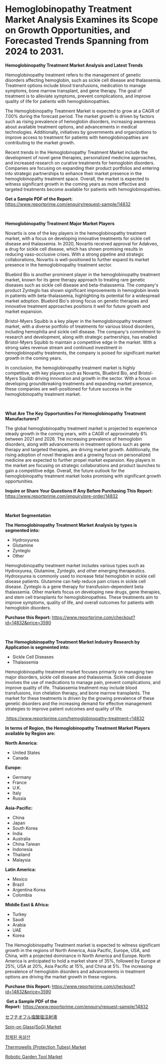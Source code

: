 <p><h1>Hemoglobinopathy Treatment Market Analysis Examines its Scope on Growth Opportunities, and Forecasted Trends Spanning from 2024 to 2031.</h1></p><p><strong>Hemoglobinopathy Treatment Market Analysis and Latest Trends</strong></p>
<p><p>Hemoglobinopathy treatment refers to the management of genetic disorders affecting hemoglobin, such as sickle cell disease and thalassemia. Treatment options include blood transfusions, medication to manage symptoms, bone marrow transplant, and gene therapy. The goal of treatment is to alleviate symptoms, prevent complications, and improve quality of life for patients with hemoglobinopathies.</p><p>The Hemoglobinopathy Treatment Market is expected to grow at a CAGR of 7.00% during the forecast period. The market growth is driven by factors such as rising prevalence of hemoglobin disorders, increasing awareness about available treatment options, and advancements in medical technologies. Additionally, initiatives by governments and organizations to improve access to treatment for patients with hemoglobinopathies are contributing to the market growth.</p><p>Recent trends in the Hemoglobinopathy Treatment Market include the development of novel gene therapies, personalized medicine approaches, and increased research on curative treatments for hemoglobin disorders. Companies are focusing on expanding their product portfolios and entering into strategic partnerships to enhance their market presence in the hemoglobinopathy treatment space. Overall, the market is expected to witness significant growth in the coming years as more effective and targeted treatments become available for patients with hemoglobinopathies.</p></p>
<p><strong>Get a Sample PDF of the Report:&nbsp;</strong> <a href="https://www.reportprime.com/enquiry/request-sample/14832">https://www.reportprime.com/enquiry/request-sample/14832</a></p>
<p>&nbsp;</p>
<p><strong>Hemoglobinopathy Treatment Major Market Players</strong></p>
<p><p>Novartis is one of the key players in the hemoglobinopathy treatment market, with a focus on developing innovative treatments for sickle cell disease and thalassemia. In 2020, Novartis received approval for Adakveo, a drug for sickle cell disease, which has shown promising results in reducing vaso-occlusive crises. With a strong pipeline and strategic collaborations, Novartis is well-positioned to further expand its market presence in the hemoglobinopathy treatment sector.</p><p>Bluebird Bio is another prominent player in the hemoglobinopathy treatment market, known for its gene therapy approach to treating rare genetic diseases such as sickle cell disease and beta-thalassemia. The company's product Zynteglo has shown significant improvements in hemoglobin levels in patients with beta-thalassemia, highlighting its potential for a widespread market adoption. Bluebird Bio's strong focus on genetic therapies and innovative treatment approaches positions it well for future growth and market expansion.</p><p>Bristol-Myers Squibb is a key player in the hemoglobinopathy treatment market, with a diverse portfolio of treatments for various blood disorders, including hemophilia and sickle cell disease. The company's commitment to research and development, along with strategic partnerships, has enabled Bristol-Myers Squibb to maintain a competitive edge in the market. With a strong sales revenue stream and continued investment in hemoglobinopathy treatments, the company is poised for significant market growth in the coming years.</p><p>In conclusion, the hemoglobinopathy treatment market is highly competitive, with key players such as Novartis, Bluebird Bio, and Bristol-Myers Squibb driving innovation and growth in the sector. With a focus on developing groundbreaking treatments and expanding market presence, these companies are well-positioned for future success in the hemoglobinopathy treatment market.</p></p>
<p>&nbsp;</p>
<p><strong>What Are The Key Opportunities For Hemoglobinopathy Treatment Manufacturers?</strong></p>
<p><p>The global hemoglobinopathy treatment market is projected to experience steady growth in the coming years, with a CAGR of approximately 8% between 2021 and 2026. The increasing prevalence of hemoglobin disorders, along with advancements in treatment options such as gene therapy and targeted therapies, are driving market growth. Additionally, the rising adoption of novel therapies and a growing focus on personalized medicine are expected to further propel market expansion. Key players in the market are focusing on strategic collaborations and product launches to gain a competitive edge. Overall, the future outlook for the hemoglobinopathy treatment market looks promising with significant growth opportunities.</p></p>
<p><strong>Inquire or Share Your Questions If Any Before Purchasing This Report:</strong> <a href="https://www.reportprime.com/enquiry/pre-order/14832">https://www.reportprime.com/enquiry/pre-order/14832</a></p>
<p>&nbsp;</p>
<p><strong>Market Segmentation</strong></p>
<p><strong>The Hemoglobinopathy Treatment Market Analysis by types is segmented into:</strong></p>
<p><ul><li>Hydroxyurea</li><li>Glutamine</li><li>Zynteglo</li><li>Other</li></ul></p>
<p><p>Hemoglobinopathy treatment market includes various types such as Hydroxyurea, Glutamine, Zynteglo, and other emerging therapeutics. Hydroxyurea is commonly used to increase fetal hemoglobin in sickle cell disease patients. Glutamine can help reduce pain crises in sickle cell disease. Zynteglo is a gene therapy for transfusion-dependent beta thalassemia. Other markets focus on developing new drugs, gene therapies, and stem cell transplants for hemoglobinopathies. These treatments aim to improve symptoms, quality of life, and overall outcomes for patients with hemoglobin disorders.</p></p>
<p><strong>Purchase this Report:&nbsp;</strong><a href="https://www.reportprime.com/checkout?id=14832&price=3590">https://www.reportprime.com/checkout?id=14832&price=3590</a></p>
<p>&nbsp;</p>
<p><strong>The Hemoglobinopathy Treatment Market Industry Research by Application is segmented into:</strong></p>
<p><ul><li>Sickle Cell Diseases</li><li>Thalassemia</li></ul></p>
<p><p>Hemoglobinopathy treatment market focuses primarily on managing two major disorders, sickle cell disease and thalassemia. Sickle cell disease involves the use of medications to manage pain, prevent complications, and improve quality of life. Thalassemia treatment may include blood transfusions, iron chelation therapy, and bone marrow transplants. The market for these treatments is driven by the growing prevalence of these genetic disorders and the increasing demand for effective management strategies to improve patient outcomes and quality of life.</p></p>
<p><a href="https://www.reportprime.com/hemoglobinopathy-treatment-r14832">&nbsp;https://www.reportprime.com/hemoglobinopathy-treatment-r14832</a></p>
<p><strong>In terms of Region, the Hemoglobinopathy Treatment Market Players available by Region are:</strong></p>
<p>
    <p> <strong> North America: </strong>
        <ul>
            <li>United States</li>
            <li>Canada</li>
        </ul>
        </p> 
    <p> <strong> Europe: </strong>
        <ul>
            <li>Germany</li>
            <li>France</li>
            <li>U.K.</li>
            <li>Italy</li>
            <li>Russia</li>
        </ul>
        </p> 
    <p> <strong> Asia-Pacific: </strong>
        <ul>
            <li>China</li>
            <li>Japan</li>
            <li>South Korea</li>
            <li>India</li>
            <li>Australia</li>
            <li>China Taiwan</li>
            <li>Indonesia</li>
            <li>Thailand</li>
            <li>Malaysia</li>
        </ul>
        </p> 
    <p> <strong> Latin America: </strong>
        <ul>
            <li>Mexico</li>
            <li>Brazil</li>
            <li>Argentina Korea</li>
            <li>Colombia</li>
        </ul>
        </p> 
    <p> <strong> Middle East & Africa: </strong>
        <ul>
            <li>Turkey</li>
            <li>Saudi</li>
            <li>Arabia</li>
            <li>UAE</li>
            <li>Korea</li>
        </ul>
    </p>
    </p>
<p><p>The Hemoglobinopathy Treatment market is expected to witness significant growth in the regions of North America, Asia Pacific, Europe, USA, and China, with a projected dominance in North America and Europe. North America is anticipated to hold a market share of 35%, followed by Europe at 25%, USA at 20%, Asia Pacific at 15%, and China at 5%. The increasing prevalence of hemoglobin disorders and advancements in treatment options are driving the market growth in these regions.</p></p>
<p><strong>Purchase this Report: </strong><a href="https://www.reportprime.com/checkout?id=14832&price=3590">https://www.reportprime.com/checkout?id=14832&price=3590</a></p>
<p>&nbsp;<strong>Get a Sample PDF of the Report:&nbsp;&nbsp;</strong><a href="https://www.reportprime.com/enquiry/request-sample/14832">https://www.reportprime.com/enquiry/request-sample/14832</a></p>
<p><strong></strong></p>
<p><p><a href="https://medium.com/@stevencornish04/%E3%82%B0%E3%83%AD%E3%83%BC%E3%83%90%E3%83%AB%E3%82%BB%E3%83%95%E3%83%81%E3%82%AA%E3%83%95%E3%83%AB%E5%A1%A9%E9%85%B8%E5%A1%A9%E6%B3%A8%E5%B0%84%E5%B8%82%E5%A0%B4%E3%82%BB%E3%82%AF%E3%82%BF%E3%83%BC-%E3%82%BF%E3%82%A4%E3%83%97-%E5%BF%9C%E7%94%A8-%E5%B8%82%E5%A0%B4%E3%83%97%E3%83%AC%E3%83%BC%E3%83%A4%E3%83%BC%E3%81%AE%E6%88%A6%E7%95%A5-%E5%9C%B0%E5%9F%9F%E6%88%90%E9%95%B7%E3%81%AE%E6%B4%9E%E5%AF%9F-%E3%81%8A%E3%82%88%E3%81%B3%E5%B0%86%E6%9D%A5%E3%81%AE%E4%BA%88%E6%B8%AC-2024%E5%B9%B4-2031%E5%B9%B4-a7941fa2e2a6">セフチオフル塩酸塩注射液</a></p><p><a href="https://medium.com/@djjdj3773/global-spin-on-glass-sog-market-by-product-type-by-application-by-region-and-companies-06763e337e65">Spin-on Glass(SoG) Market</a></p><p><a href="https://medium.com/@goonfghyt6587/%EC%A0%95%EC%A0%9C%EB%90%9C-%EC%82%B0%EC%9A%B8%EC%82%B0%EC%82%B0-%EC%8B%9C%EC%9E%A5%EC%97%90-%EB%8C%80%ED%95%9C-%ED%86%B5%EC%B0%B0-%EC%8B%9C%EC%9E%A5-%EC%B0%B8%EA%B0%80%EC%9E%90-%EC%8B%9C%EC%9E%A5-%EA%B7%9C%EB%AA%A8-%EC%A7%80%EC%97%AD-%EB%B0%8F-%EC%98%88%EC%B8%A1-2024-2031-748186509722">정제된 옥살산</a></p><p><a href="https://www.linkedin.com/pulse/global-thermowells-protection-tubes-market-opportunities-efpqe">Thermowells (Protection Tubes) Market</a></p><p><a href="https://medium.com/@audieyost2008/robotic-garden-tool-market-size-is-growing-at-cagr-of-9-7-39b93fa19ba6">Robotic Garden Tool Market</a></p></p>